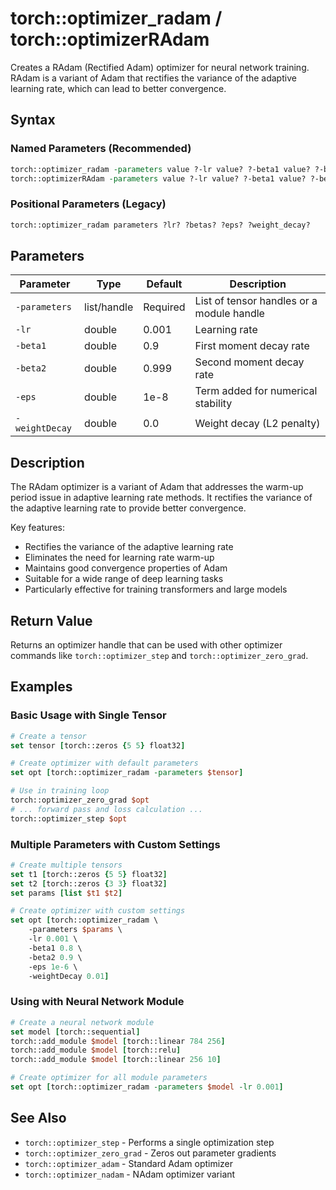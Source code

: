 # torch::optimizer_radam / torch::optimizerRAdam

Creates a RAdam (Rectified Adam) optimizer for neural network training. RAdam is a variant of Adam that rectifies the variance of the adaptive learning rate, which can lead to better convergence.

## Syntax

### Named Parameters (Recommended)
```tcl
torch::optimizer_radam -parameters value ?-lr value? ?-beta1 value? ?-beta2 value? ?-eps value? ?-weightDecay value?
torch::optimizerRAdam -parameters value ?-lr value? ?-beta1 value? ?-beta2 value? ?-eps value? ?-weightDecay value?
```

### Positional Parameters (Legacy)
```tcl
torch::optimizer_radam parameters ?lr? ?betas? ?eps? ?weight_decay?
```

## Parameters

| Parameter | Type | Default | Description |
|-----------|------|---------|-------------|
| `-parameters` | list/handle | Required | List of tensor handles or a module handle |
| `-lr` | double | 0.001 | Learning rate |
| `-beta1` | double | 0.9 | First moment decay rate |
| `-beta2` | double | 0.999 | Second moment decay rate |
| `-eps` | double | 1e-8 | Term added for numerical stability |
| `-weightDecay` | double | 0.0 | Weight decay (L2 penalty) |

## Description

The RAdam optimizer is a variant of Adam that addresses the warm-up period issue in adaptive learning rate methods. It rectifies the variance of the adaptive learning rate to provide better convergence.

Key features:
- Rectifies the variance of the adaptive learning rate
- Eliminates the need for learning rate warm-up
- Maintains good convergence properties of Adam
- Suitable for a wide range of deep learning tasks
- Particularly effective for training transformers and large models

## Return Value

Returns an optimizer handle that can be used with other optimizer commands like `torch::optimizer_step` and `torch::optimizer_zero_grad`.

## Examples

### Basic Usage with Single Tensor
```tcl
# Create a tensor
set tensor [torch::zeros {5 5} float32]

# Create optimizer with default parameters
set opt [torch::optimizer_radam -parameters $tensor]

# Use in training loop
torch::optimizer_zero_grad $opt
# ... forward pass and loss calculation ...
torch::optimizer_step $opt
```

### Multiple Parameters with Custom Settings
```tcl
# Create multiple tensors
set t1 [torch::zeros {5 5} float32]
set t2 [torch::zeros {3 3} float32]
set params [list $t1 $t2]

# Create optimizer with custom settings
set opt [torch::optimizer_radam \
    -parameters $params \
    -lr 0.001 \
    -beta1 0.8 \
    -beta2 0.9 \
    -eps 1e-6 \
    -weightDecay 0.01]
```

### Using with Neural Network Module
```tcl
# Create a neural network module
set model [torch::sequential]
torch::add_module $model [torch::linear 784 256]
torch::add_module $model [torch::relu]
torch::add_module $model [torch::linear 256 10]

# Create optimizer for all module parameters
set opt [torch::optimizer_radam -parameters $model -lr 0.001]
```

## See Also

- `torch::optimizer_step` - Performs a single optimization step
- `torch::optimizer_zero_grad` - Zeros out parameter gradients
- `torch::optimizer_adam` - Standard Adam optimizer
- `torch::optimizer_nadam` - NAdam optimizer variant 
